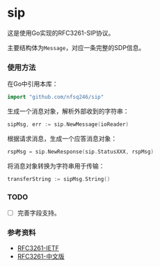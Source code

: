 # sip

这是使用Go实现的RFC3261-SIP协议。

主要结构体为`Message`，对应一条完整的SDP信息。

### 使用方法

在Go中引用本库：

```go
import "github.com/nfsq246/sip"
```

生成一个消息对象，解析外部收到的字符串：

```go
sipMsg, err := sip.NewMessage(ioReader)
```

根据请求消息，生成一个应答消息对象：

```go
rspMsg = sip.NewResponse(sip.StatusXXX, rspMsg)
```

将消息对象转换为字符串用于传输：

```go
transferString := sipMsg.String()
```

### TODO

- [ ] 完善字段支持。

### 参考资料

* [RFC3261-IETF](https://tools.ietf.org/html/rfc3261)
* [RFC3261-中文版](https://www.docin.com/p-264204745.html)
